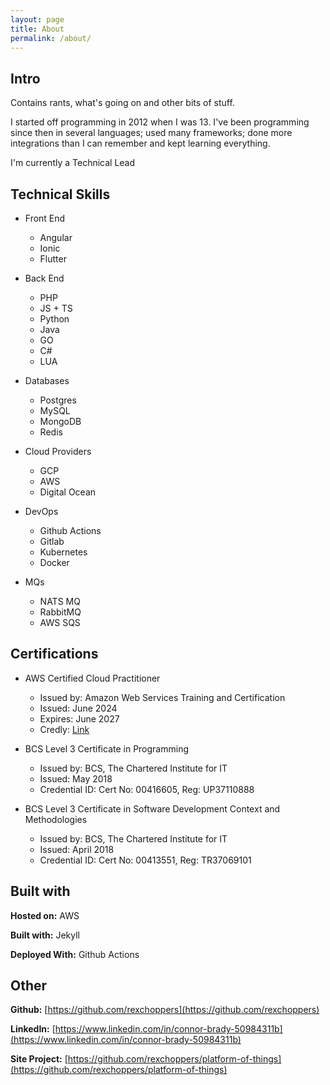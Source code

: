 ```yaml
---
layout: page
title: About
permalink: /about/
---
```

## Intro

Contains rants, what's going on and other bits of stuff.

I started off programming in 2012 when I was 13. I've been programming since then in several languages; used many frameworks; done more integrations than I can remember and kept learning everything.

I'm currently a Technical Lead


## Technical Skills

- Front End
	- Angular
	- Ionic
	- Flutter

- Back End
	- PHP
	- JS + TS
	- Python
	- Java
	- GO
	- C#
	- LUA

- Databases
	- Postgres
	- MySQL
	- MongoDB
	- Redis

- Cloud Providers
	- GCP
	- AWS
	- Digital Ocean

- DevOps
	- Github Actions
	- Gitlab
	- Kubernetes
	- Docker

- MQs
	- NATS MQ
	- RabbitMQ
	- AWS SQS


## Certifications
- AWS Certified Cloud Practitioner
	- Issued by: Amazon Web Services Training and Certification
	- Issued: June 2024
	- Expires: June 2027
	- Credly: [Link](https://www.credly.com/badges/f4a8c0fa-6aa1-4aa6-82b8-432a26efe4ec/public_url)

- BCS Level 3 Certificate in Programming
	- Issued by: BCS, The Chartered Institute for IT
	- Issued: May 2018
	- Credential ID: Cert No: 00416605, Reg: UP37110888

- BCS Level 3 Certificate in Software Development Context and Methodologies
	- Issued by: BCS, The Chartered Institute for IT
	- Issued: April 2018
	- Credential ID: Cert No: 00413551, Reg: TR37069101


## Built with

**Hosted on:** AWS

  

**Built with:** Jekyll

  

**Deployed With:** Github Actions

  

## Other

**Github:** [https://github.com/rexchoppers](https://github.com/rexchoppers)

  

**LinkedIn:** [https://www.linkedin.com/in/connor-brady-50984311b](https://www.linkedin.com/in/connor-brady-50984311b)

  

**Site Project:** [https://github.com/rexchoppers/platform-of-things](https://github.com/rexchoppers/platform-of-things)
